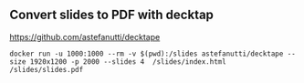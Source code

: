 ## Convert slides to PDF with decktap

https://github.com/astefanutti/decktape

`docker run -u 1000:1000 --rm -v $(pwd):/slides astefanutti/decktape --size 1920x1200 -p 2000 --slides 4  /slides/index.html /slides/slides.pdf`
